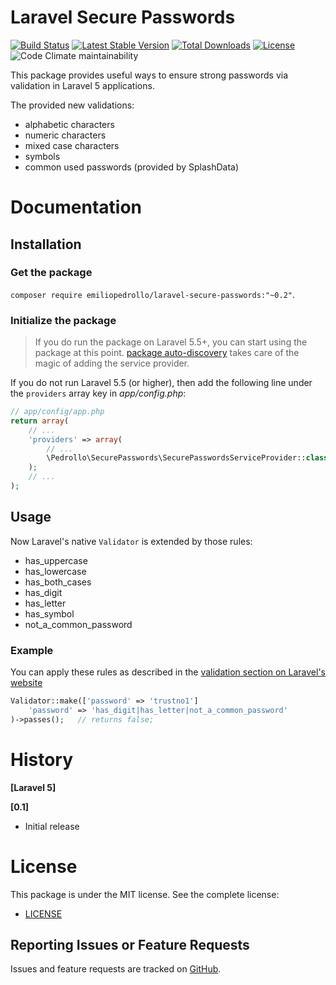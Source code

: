 Laravel Secure Passwords
================
[![Build Status](https://travis-ci.org/emiliopedrollo/laravel-secure-passwords.svg?branch=master)](https://travis-ci.org/emiliopedrollo/laravel-secure-passwords)
[![Latest Stable Version](https://poser.pugx.org/emiliopedrollo/laravel-secure-passwords/v/stable)](https://packagist.org/packages/emiliopedrollo/laravel-secure-passwords)
[![Total Downloads](https://poser.pugx.org/emiliopedrollo/laravel-secure-passwords/downloads)](https://packagist.org/packages/emiliopedrollo/laravel-secure-passwords)
[![License](https://poser.pugx.org/emiliopedrollo/laravel-secure-passwords/license)](https://packagist.org/packages/emiliopedrollo/laravel-secure-passwords)
![Code Climate maintainability](https://img.shields.io/codeclimate/maintainability/emiliopedrollo/laravel-secure-passwords)

This package provides useful ways to ensure strong passwords via validation in Laravel 5 applications.

The provided new validations:

- alphabetic characters
- numeric characters
- mixed case characters
- symbols
- common used passwords (provided by SplashData)

# Documentation

## Installation

### Get the package

```composer require emiliopedrollo/laravel-secure-passwords:"~0.2"```.

### Initialize the package

> If you do run the package on Laravel 5.5+, you can start using the package at this point. [package auto-discovery](https://medium.com/@taylorotwell/package-auto-discovery-in-laravel-5-5-ea9e3ab20518) takes care of the magic of adding the service provider.


If you do not run Laravel 5.5 (or higher), then add the following line under the `providers` array key in *app/config.php*:

```php
// app/config/app.php
return array(
    // ...
    'providers' => array(
        // ...
        \Pedrollo\SecurePasswords\SecurePasswordsServiceProvider::class,
    );
    // ...
);
```

## Usage
Now Laravel's native `Validator` is extended by those rules:

- has_uppercase
- has_lowercase
- has_both_cases
- has_digit
- has_letter
- has_symbol
- not_a_common_password

### Example
You can apply these rules as described in the [validation section on Laravel's website](http://laravel.com/docs/validation)

```php
Validator::make(['password' => 'trustno1']
    'password' => 'has_digit|has_letter|not_a_common_password'
)->passes();   // returns false;
```

# History

**[Laravel 5]**

**[0.1]**

- Initial release

# License

This package is under the MIT license. See the complete license:

- [LICENSE](https://github.com/emiliopedrollo/secure-passwords/LICENSE)


## Reporting Issues or Feature Requests

Issues and feature requests are tracked on [GitHub](https://github.com/emiliopedrollo/secure-passwords/issues).
